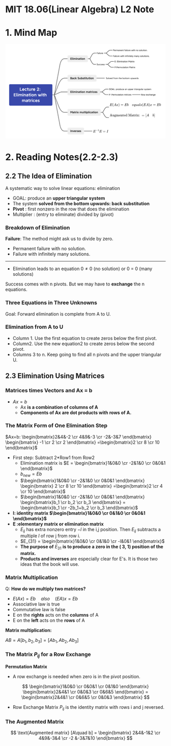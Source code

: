 # MIT 18.06(Linear Algebra) L2 Note

<!--more-->

# 1. Mind Map
![](https://raw.githubusercontent.com/loss4wang/wx_imagehost/main/LA_Lecture_2.png)

# 2. Reading Notes(2.2-2.3)

## 2.2 The Idea of Elimination

A systematic way to solve linear equations: elimination

- GOAL: produce an **upper triangular system**
- The system **solved from the bottom upwards: back substitution**
- **Pivot** : first nonzero in the row that does the elimination
- Multiplier : (entry to eliminate) divided by (pivot)

### Breakdown of Elimination

**Failure**: The method might ask us to divide by zero.

- Permanent failure with no solution.
- Failure with infinitely many solutions.

---

- Elimination leads to an equation  $0 \neq 0$ (no solution) or 0 = 0 (many solutions)

Success comes with n pivots. But we may have to **exchange** the n equations.

### Three Equations in Three Unknowns

Goal: Forward elimination is complete from A to U.

### Elimination from A to U

- Column 1. Use the first equation to create zeros below the first pivot.
- Column2. Use the new equation2 to create zeros below the second pivot.
- Columns 3 to n. Keep going to find all n pivots and the upper triangular U.

## 2.3 Elimination Using Matrices

### Matrices times Vectors and Ax = b

- $Ax=b$
  - Ax **is a combination of columns of A**
  - **Components of Ax are dot products with rows of A.**

### The Matrix Form of One Elimination Step

$Ax=b:
\begin{bmatrix}2&4&-2
\cr 4&9&-3
\cr -2&-3&7
 \end{bmatrix}
\begin{bmatrix} -1
\cr 2
\cr 2
 \end{bmatrix}
=\begin{bmatrix}2
\cr 8
\cr 10
 \end{bmatrix}$

- First step: Subtract 2*Row1 from Row2
  - Elimination matrix is $E = \begin{bmatrix}1&0&0
    \cr -2&1&0
    \cr 0&0&1
     \end{bmatrix}$
  - $b_{new} = Eb$
  - $\begin{bmatrix}1&0&0
    \cr -2&1&0
    \cr 0&0&1
     \end{bmatrix}
    \begin{bmatrix} 2
    \cr 8
    \cr 10
     \end{bmatrix}
    =\begin{bmatrix}2
    \cr 4
    \cr 10
     \end{bmatrix}$
  - $\begin{bmatrix}1&0&0
    \cr -2&1&0
    \cr 0&0&1
     \end{bmatrix}
    \begin{bmatrix}b_1
    \cr b_2
    \cr b_3
     \end{bmatrix}
    = \begin{bmatrix}b_1
    \cr -2b_1+b_2
    \cr b_3
     \end{bmatrix}$
- **I: identity matrix $\begin{bmatrix}1&0&0
  \cr 0&1&0
  \cr 0&0&1
   \end{bmatrix}$**
- **E :elementary matrix or elimination matrix**
  - $E_{ij}$  has extra nonzero entry $-l$ in the i,j position. Then $E_{ij}$  subtracts a multiple $l$ of row j from row i.
  - $E_{31} = \begin{bmatrix}1&0&0
    \cr 0&1&0
    \cr -l&0&1
     \end{bmatrix}$
  - **The purpose of** $E_{31}$ **is to produce a zero in the ( 3, 1) position of the matrix.**
  - **Products and inverses** are especially clear for E's. It is those two ideas that the book will use.

### Matrix Multiplication

Q: **How do we multiply two matrices?**

- $E(Ax) =Eb \quad{also}\quad (EA)x = Eb$
- Associative law is true
- Commutative law is false
- E on the **rights** acts on the **columns** of A
- E on the **left** acts on the **rows** of A

**Matrix multiplication:**

$AB = A [b_1,b_2,b_3]=[Ab_1,Ab_2,Ab_3]$

### The Matrix $P_{ij}$ for a Row Exchange

**Permutation Matrix**

- A row exchange is needed when zero is in the pivot position.

$$
\begin{bmatrix}1&0&0
\cr 0&0&1
\cr 0&1&0
 \end{bmatrix}
\begin{bmatrix}2&4&1
\cr 0&0&3
\cr 0&6&5
 \end{bmatrix}
= \begin{bmatrix}2&4&1
\cr 0&6&5
\cr 0&0&3
 \end{bmatrix}
$$

- Row Exchange Matrix $P_{ij}$ is the identity matrix with rows i and j reversed.

### The Augmented Matrix

$$
\text{Augmented matrix} [A\quad b] = \begin{bmatrix} 2&4&-1&2
\cr 4&9&-3&4
\cr -2 &-3&7&10
\end{bmatrix}
$$


